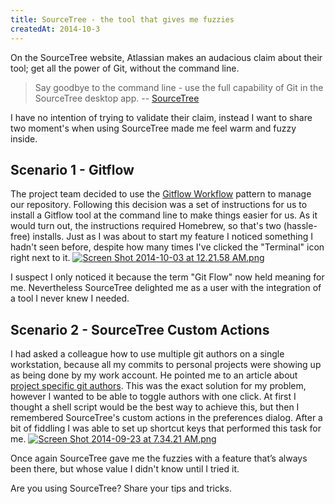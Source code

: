```yaml
---
title: SourceTree - the tool that gives me fuzzies
createdAt: 2014-10-3
---
```


On the SourceTree website, Atlassian makes an audacious claim about their tool; get all the power of Git, without the command line.

> Say goodbye to the command line - use the full capability of Git in the SourceTree desktop app.  -- [SourceTree][1]

I have no intention of trying to validate their claim, instead I want to share two moment's when using SourceTree made me feel warm and fuzzy inside.  

## Scenario 1 - Gitflow  
The project team decided to use the [Gitflow Workflow](https://www.atlassian.com/git/tutorials/comparing-workflows/gitflow-workflow) pattern to manage our repository. Following this decision was a set of instructions for us to install a Gitflow tool at the command line to make things easier for us. As it would turn out, the instructions required Homebrew, so that's two (hassle-free) installs. Just as I was about to start my feature I noticed something I hadn't seen before, despite how many times I've clicked the "Terminal" icon right next to it.
[![Screen Shot 2014-10-03 at 12.21.58 AM.png](https://svbtleusercontent.com/2pvyowax67dgg.png)](https://svbtleusercontent.com/2pvyowax67dgg.png)

I suspect I only noticed it because the term "Git Flow" now held meaning for me. Nevertheless SourceTree delighted me as a user with the integration of a tool I never knew I needed.

## Scenario 2 - SourceTree Custom Actions  
I had asked a colleague how to use multiple git authors on a single workstation, because all my commits to personal projects were showing up as being done by my work account. He pointed me to an article about [project specific git authors](http://www.codeography.com/2011/08/05/project-specific-git-author.html). This was the exact solution for my problem, however I wanted to be able to toggle authors with one click. At first I thought a shell script would be the best way to achieve this, but then I remembered SourceTree's custom actions in the preferences dialog. After a bit of fiddling I was able to set up shortcut keys that performed this task for me.
[![Screen Shot 2014-09-23 at 7.34.21 AM.png](https://svbtleusercontent.com/ykgqimmjohq6g.png)](https://svbtleusercontent.com/ykgqimmjohq6g.png)

Once again SourceTree gave me the fuzzies with a feature that’s always been there, but whose value I didn't know until I tried it.  

Are you using SourceTree? Share your tips and tricks.

[1]: http://www.sourcetreeapp.com